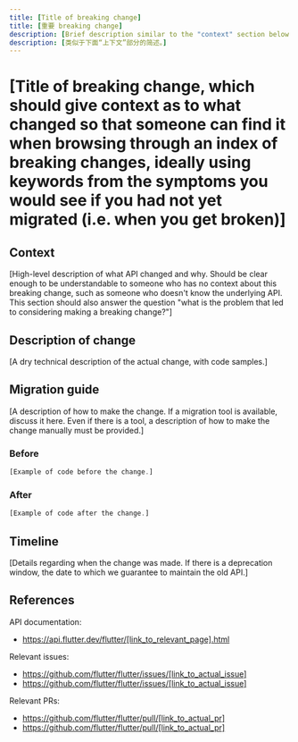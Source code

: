 ```yaml
---
title: [Title of breaking change]
title: [重要 breaking change]
description: [Brief description similar to the "context" section below.]
description: [类似于下面“上下文”部分的简述。]
---
```


# [Title of breaking change, which should give context as to what changed so that someone can find it when browsing through an index of breaking changes, ideally using keywords from the symptoms you would see if you had not yet migrated (i.e. when you get broken)]


## Context

[High-level description of what API changed and why.
Should be clear enough to be understandable to someone
who has no context about this breaking change,
such as someone who doesn't know the underlying API.
This section should also answer the question
"what is the problem that led to considering making
a breaking change?"]


## Description of change

[A dry technical description of the actual change,
with code samples.]


## Migration guide

[A description of how to make the change.
If a migration tool is available,
discuss it here. Even if there is a tool,
a description of how to make the change manually must be provided.]

### Before

```dart
[Example of code before the change.]
```

### After

```dart
[Example of code after the change.]
```


## Timeline

[Details regarding when the change was made.
If there is a deprecation window,
the date to which we guarantee to maintain the old API.]


## References

API documentation:
* https://api.flutter.dev/flutter/[link_to_relevant_page].html

Relevant issues:
* https://github.com/flutter/flutter/issues/[link_to_actual_issue]
* https://github.com/flutter/flutter/issues/[link_to_actual_issue]

Relevant PRs:
* https://github.com/flutter/flutter/pull/[link_to_actual_pr]
* https://github.com/flutter/flutter/pull/[link_to_actual_pr]
